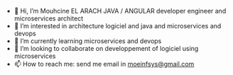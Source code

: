 - 👋 Hi, I’m Mouhcine EL ARACH  JAVA / ANGULAR developer engineer and microservices architect
- 👀 I’m interested in architecture logiciel and java and microservices and devops
- 🌱 I’m currently learning microservices and devops
- 💞️ I’m looking to collaborate on developpement of logiciel using microservices
- 📫 How to reach me: send me email in moeinfsys@gmail.com

<!---
melarach/melarach is a ✨ special ✨ repository because its `README.md` (this file) appears on your GitHub profile.
You can click the Preview link to take a look at your changes.
--->
